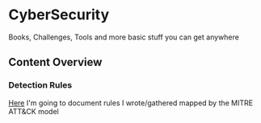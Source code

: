 # CyberSecurity

Books, Challenges, Tools and more basic stuff you can get anywhere

## Content Overview
### Detection Rules
[Here](Detection%20Rules) I'm going to document rules I wrote/gathered mapped by the MITRE ATT&CK model